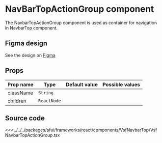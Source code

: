 #  NavBarTopActionGroup component

The NavbarTopActionGroup component is used as container for navigation in NavbarTop component.

## Figma design

See the design on [Figma](https://www.figma.com/file/CWOkbpne0tDpSenT4ZEUTQ/%F0%9F%9B%A0-SFUI-2.0-%7C-Development?node-id=11378%3A17321)

## Props

|    Prop name          |    Type          |      Default value    |     Possible values             |
|-----------------------|----------------- |---------------        |---------------------------------|
|       className      |       `String`    |                     |                       |
|       children       |       `ReactNode` |                     |                       |




## Source code

<<<../../../packages/sfui/frameworks/react/components/VsfNavbarTop/VsfNavbarTopActionGroup.tsx
